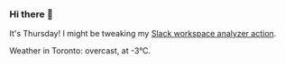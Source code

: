 ### Hi there :wave:

It's Thursday! I might be tweaking my [Slack workspace analyzer action](https://github.com/bewuethr/slack-analyzer).

Weather in Toronto: overcast, at -3°C.
